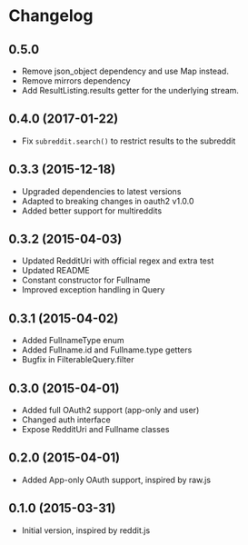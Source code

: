 # Changelog

## 0.5.0

- Remove json_object dependency and use Map instead.
- Remove mirrors dependency
- Add ResultListing.results getter for the underlying stream.

## 0.4.0 (2017-01-22)

- Fix `subreddit.search()` to restrict results to the subreddit

## 0.3.3 (2015-12-18)

- Upgraded dependencies to latest versions
- Adapted to breaking changes in oauth2 v1.0.0
- Added better support for multireddits

## 0.3.2 (2015-04-03)

- Updated RedditUri with official regex and extra test
- Updated README
- Constant constructor for Fullname
- Improved exception handling in Query

## 0.3.1 (2015-04-02)

- Added FullnameType enum
- Added Fullname.id and Fullname.type getters
- Bugfix in FilterableQuery.filter

## 0.3.0 (2015-04-01)

- Added full OAuth2 support (app-only and user)
- Changed auth interface
- Expose RedditUri and Fullname classes

## 0.2.0 (2015-04-01)

- Added App-only OAuth support, inspired by raw.js

## 0.1.0 (2015-03-31)

- Initial version, inspired by reddit.js
